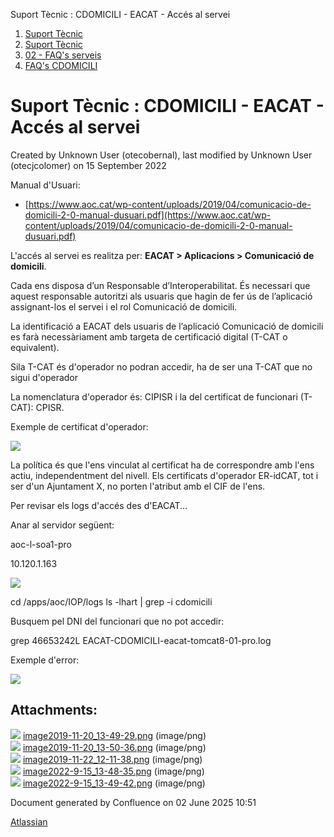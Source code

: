 Suport Tècnic : CDOMICILI - EACAT - Accés al servei  

1.  [Suport Tècnic](index.md)
2.  [Suport Tècnic](13893782.md)
3.  [02 - FAQ's serveis](26313393.md)
4.  [FAQ's CDOMICILI](28705548.md)

Suport Tècnic : CDOMICILI - EACAT - Accés al servei
===================================================

Created by Unknown User (otecobernal), last modified by Unknown User (otecjcolomer) on 15 September 2022

Manual d'Usuari:

*   [https://www.aoc.cat/wp-content/uploads/2019/04/comunicacio-de-domicili-2-0-manual-dusuari.pdf](https://www.aoc.cat/wp-content/uploads/2019/04/comunicacio-de-domicili-2-0-manual-dusuari.pdf)

L'accés al servei es realitza per: **EACAT > Aplicacions > Comunicació de domicili**.

Cada ens disposa d’un Responsable d’Interoperabilitat. És necessari que aquest responsable autoritzi als usuaris que hagin de fer ús de l’aplicació assignant-los el servei i el rol Comunicació de domicili.

La identificació a EACAT dels usuaris de l’aplicació Comunicació de domicili es farà necessàriament amb targeta de certificació digital (T-CAT o equivalent).

Sila T-CAT és d'operador no podran accedir, ha de ser una T-CAT que no sigui d'operador

La nomenclatura d'operador és: CIPISR i la del certificat de funcionari (T-CAT): CPISR.

Exemple de certificat d'operador:

![](attachments/28705140/30867866.png)

La política és que l'ens vinculat al certificat ha de correspondre amb l'ens actiu, independentment del nivell. Els certificats d'operador ER-idCAT, tot i ser d'un Ajuntament X, no porten l'atribut amb el CIF de l'ens.

  

Per revisar els logs d'accés des d'EACAT...

Anar al servidor següent:

aoc-l-soa1-pro

10.120.1.163

  

![](attachments/28705140/77824454.png)

  

cd /apps/aoc/IOP/logs
ls -lhart | grep -i cdomicili

  
Busquem pel DNI del funcionari que no pot accedir:

grep 46653242L EACAT-CDOMICILI-eacat-tomcat8-01-pro.log

  

Exemple d'error:

![](attachments/28705140/77824453.png)

  

  

Attachments:
------------

![](images/icons/bullet_blue.gif) [image2019-11-20\_13-49-29.png](attachments/28705140/30867793.png) (image/png)  
![](images/icons/bullet_blue.gif) [image2019-11-20\_13-50-36.png](attachments/28705140/30867794.png) (image/png)  
![](images/icons/bullet_blue.gif) [image2019-11-22\_12-11-38.png](attachments/28705140/30867866.png) (image/png)  
![](images/icons/bullet_blue.gif) [image2022-9-15\_13-48-35.png](attachments/28705140/77824453.png) (image/png)  
![](images/icons/bullet_blue.gif) [image2022-9-15\_13-49-42.png](attachments/28705140/77824454.png) (image/png)  

Document generated by Confluence on 02 June 2025 10:51

[Atlassian](http://www.atlassian.com/)